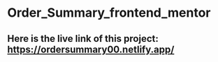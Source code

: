 # Order_Summary_frontend_mentor

## Here is the live link of this project: https://ordersummary00.netlify.app/
